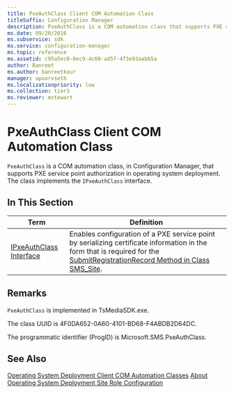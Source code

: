 ```yaml
---
title: PxeAuthClass Client COM Automation Class
titleSuffix: Configuration Manager
description: PxeAuthClass is a COM automation class that supports PXE service point authorization in operating system deployment and implements the IPxeAuthClass interface.
ms.date: 09/20/2016
ms.subservice: sdk
ms.service: configuration-manager
ms.topic: reference
ms.assetid: c95a5ec0-0ec9-4c60-ad5f-4f3e93aabb5a
author: Banreet
ms.author: banreetkaur
manager: apoorvseth
ms.localizationpriority: low
ms.collection: tier3
ms.reviewer: mstewart
---
```

# PxeAuthClass Client COM Automation Class
`PxeAuthClass` is a COM automation class, in Configuration Manager, that supports PXE service point authorization in operating system deployment. The class implements the `IPxeAuthClass` interface.

## In This Section

|Term|Definition|
|----------|----------------|
|[IPxeAuthClass Interface](../../../../../develop/reference/core/clients/client-classes/ipxeauthclass-interface.md)|Enables configuration of a PXE service point by serializing certificate information in the form that is required for the [SubmitRegistrationRecord Method in Class SMS_Site](../../../../../develop/reference/core/servers/configure/submitregistrationrecord-method-in-class-sms_site.md).|

## Remarks
 `PxeAuthClass` is implemented in TsMediaSDK.exe.

 The class UUID is 4F0DA652-0A60-4101-BD68-F4ABDB2D64DC.

 The programmatic identifier (ProgID) is Microsoft.SMS.PxeAuthClass.

## See Also
 [Operating System Deployment Client COM Automation Classes](../../../../../develop/reference/core/clients/client-classes/operating-system-deployment-client-com-automation-classes.md)
 [About Operating System Deployment Site Role Configuration](../../../../../develop/osd/about-operating-system-deployment-site-role-configuration.md)
